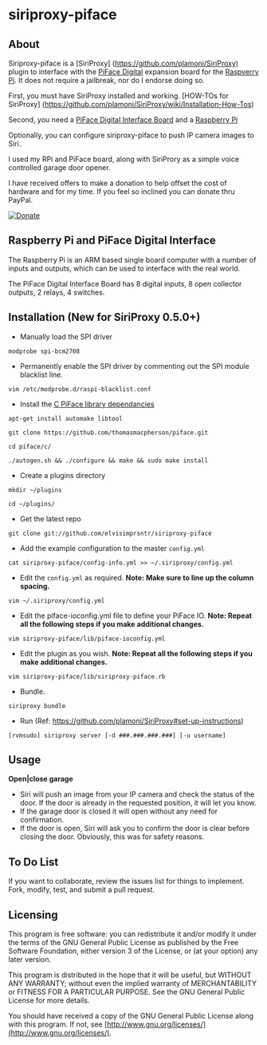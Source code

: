 siriproxy-piface
================

About
-----

Siriproxy-piface is a [SiriProxy] (https://github.com/plamoni/SiriProxy) plugin to interface with the [PiFace Digital](http://www.farnell.com/datasheets/1682890.pdf) expansion board for the [Raspverry Pi](http://www.raspberrypi.org).   It does not require a jailbreak, nor do I endorse doing so.

First, you must have SiriProxy installed and working.  [HOW-TOs for SiriProxy] (https://github.com/plamoni/SiriProxy/wiki/Installation-How-Tos) 

Second, you need a [PiFace Digital Interface Board](http://www.farnell.com/datasheets/1682890.pdf) and a [Raspberry Pi](http://www.raspberrypi.org)  

Optionally, you can configure siriproxy-piface to push IP camera images to Siri.

I used my RPi and PiFace board, along with SiriProry as a simple voice controlled garage door opener. 

I have received offers to make a donation to help offset the cost of hardware and for my time.  If you feel so inclined you can donate thru PayPal.  

[![Donate](https://www.paypalobjects.com/en_US/i/btn/btn_donateCC_LG.gif)](https://www.paypal.com/cgi-bin/webscr?cmd=_s-xclick&hosted_button_id=SB6A4AFSC5LFQ)  


Raspberry Pi and PiFace Digital Interface
-----------------------------------------

The Raspberry Pi is an ARM based single board computer with a number of inputs and outputs, which can be used to interface with the real world.

The PiFace Digital Interface Board has 8 digital inputs, 8 open collector outputs, 2 relays, 4 switches.  


Installation (New for SiriProxy 0.5.0+)
---------------------------------------


- Manually load the SPI driver

`modprobe spi-bcm2708`

- Permanently enable the SPI driver by commenting out the SPI module blacklist line.

`vim /etc/modprobe.d/raspi-blacklist.conf`

- Install the [C PiFace library dependancies](https://github.com/thomasmacpherson/piface) 

`apt-get install automake libtool`

`git clone https://github.com/thomasmacpherson/piface.git`

`cd piface/c/`

`./autogen.sh && ./configure && make && sudo make install`
 
- Create a plugins directory  

`mkdir ~/plugins`  

`cd ~/plugins/` 

- Get the latest repo   

`git clone git://github.com/elvisimprsntr/siriproxy-piface`

- Add the example configuration to the master `config.yml` 

`cat siriproxy-piface/config-info.yml >> ~/.siriproxy/config.yml`

- Edit the `config.yml` as required.     **Note: Make sure to line up the column spacing.**

`vim ~/.siriproxy/config.yml`

- Edit the piface-ioconfig.yml file to define your PiFace IO. **Note: Repeat all the following steps if you make additional changes.**    

`vim siriproxy-piface/lib/piface-ioconfig.yml`

- Edit the plugin as you wish. **Note: Repeat all the following steps if you make additional changes.**    

`vim siriproxy-piface/lib/siriproxy-piface.rb`

- Bundle.  

`siriproxy bundle`

- Run (Ref: https://github.com/plamoni/SiriProxy#set-up-instructions)  

`[rvmsudo] siriproxy server [-d ###.###.###.###] [-u username]`


Usage
-----

**Open|close garage**

- Siri will push an image from your IP camera and check the status of the door.  If the door is already in the requested position, it will let you know.  
- If the garage door is closed it will open without any need for confirmation.
- If the door is open, Siri will ask you to confirm the door is clear before closing the door. Obviously, this was for safety reasons. 


To Do List
----------

If you want to collaborate, review the issues list for things to implement.  Fork, modify, test, and submit a pull request. 

Licensing
---------

This program is free software: you can redistribute it and/or modify it under the terms of the GNU General Public License as published by the Free Software Foundation, either version 3 of the License, or (at your option) any later version.

This program is distributed in the hope that it will be useful, but WITHOUT ANY WARRANTY; without even the implied warranty of MERCHANTABILITY or FITNESS FOR A PARTICULAR PURPOSE.  See the GNU General Public License for more details.

You should have received a copy of the GNU General Public License along with this program.  If not, see [http://www.gnu.org/licenses/](http://www.gnu.org/licenses/).


